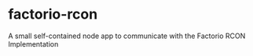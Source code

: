# factorio-rcon
A small self-contained node app to communicate with the Factorio RCON Implementation
